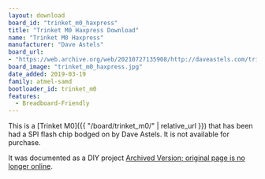 ```yaml
---
layout: download
board_id: "trinket_m0_haxpress"
title: "Trinket M0 Haxpress Download"
name: "Trinket M0 Haxpress"
manufacturer: "Dave Astels"
board_url: 
- "https://web.archive.org/web/20210727135908/http://daveastels.com/trinket-m0-express-hack.html"
board_image: "trinket_m0_haxpress.jpg"
date_added: 2019-03-19
family: atmel-samd
bootloader_id: trinket_m0
features:
  - Breadboard-Friendly
---
```


This is a [Trinket M0]({{ "/board/trinket_m0/" | relative_url }}) that has been had a SPI flash
chip bodged on by Dave Astels. It is not available for purchase.

It was documented as a DIY project [Archived Version; original page is no longer online](https://web.archive.org/web/20210727135908/http://daveastels.com/trinket-m0-express-hack.html).
